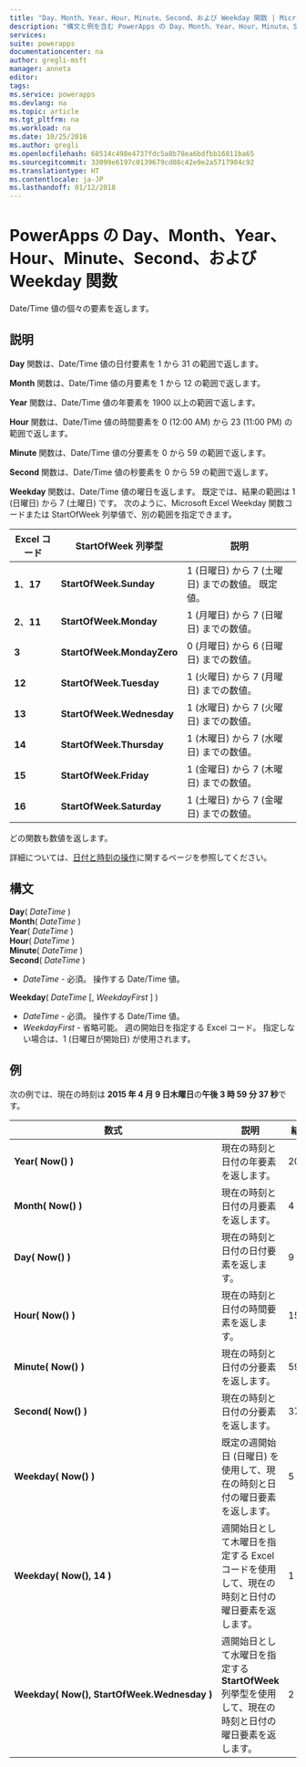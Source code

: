 ```yaml
---
title: "Day、Month、Year、Hour、Minute、Second、および Weekday 関数 | Microsoft Docs"
description: "構文と例を含む PowerApps の Day、Month、Year、Hour、Minute、Second、および Weekday 関数の参照情報"
services: 
suite: powerapps
documentationcenter: na
author: gregli-msft
manager: anneta
editor: 
tags: 
ms.service: powerapps
ms.devlang: na
ms.topic: article
ms.tgt_pltfrm: na
ms.workload: na
ms.date: 10/25/2016
ms.author: gregli
ms.openlocfilehash: 68514c498e4737fdc5a8b78ea6bdfbb16811ba65
ms.sourcegitcommit: 33099e6197c0139679cd08c42e9e2a5717904c92
ms.translationtype: HT
ms.contentlocale: ja-JP
ms.lasthandoff: 01/12/2018
---
```

# <a name="day-month-year-hour-minute-second-and-weekday-functions-in-powerapps"></a>PowerApps の Day、Month、Year、Hour、Minute、Second、および Weekday 関数
Date/Time 値の個々の要素を返します。

## <a name="description"></a>説明
**Day** 関数は、Date/Time 値の日付要素を 1 から 31 の範囲で返します。

**Month** 関数は、Date/Time 値の月要素を 1 から 12 の範囲で返します。

**Year** 関数は、Date/Time 値の年要素を 1900 以上の範囲で返します。

**Hour** 関数は、Date/Time 値の時間要素を 0 (12:00 AM) から 23 (11:00 PM) の範囲で返します。

**Minute** 関数は、Date/Time 値の分要素を 0 から 59 の範囲で返します。

**Second** 関数は、Date/Time 値の秒要素を 0 から 59 の範囲で返します。

**Weekday** 関数は、Date/Time 値の曜日を返します。  既定では、結果の範囲は 1 (日曜日) から 7 (土曜日) です。  次のように、Microsoft Excel Weekday 関数コードまたは StartOfWeek 列挙値で、別の範囲を指定できます。

| Excel コード | StartOfWeek 列挙型 | 説明 |
| --- | --- | --- |
| **1**、**17** |**StartOfWeek.Sunday** |1 (日曜日) から 7 (土曜日) までの数値。  既定値。 |
| **2**、**11** |**StartOfWeek.Monday** |1 (月曜日) から 7 (日曜日) までの数値。 |
| **3** |**StartOfWeek.MondayZero** |0 (月曜日) から 6 (日曜日) までの数値。 |
| **12** |**StartOfWeek.Tuesday** |1 (火曜日) から 7 (月曜日) までの数値。 |
| **13** |**StartOfWeek.Wednesday** |1 (水曜日) から 7 (火曜日) までの数値。 |
| **14** |**StartOfWeek.Thursday** |1 (木曜日) から 7 (水曜日) までの数値。 |
| **15** |**StartOfWeek.Friday** |1 (金曜日) から 7 (木曜日) までの数値。 |
| **16** |**StartOfWeek.Saturday** |1 (土曜日) から 7 (金曜日) までの数値。 |

どの関数も数値を返します。

詳細については、[日付と時刻の操作](../show-text-dates-times.md)に関するページを参照してください。

## <a name="syntax"></a>構文
**Day**( *DateTime* )<br>**Month**( *DateTime* )<br>**Year**( *DateTime* )<br>**Hour**( *DateTime* )<br>**Minute**( *DateTime* )<br>**Second**( *DateTime* )

* *DateTime* - 必須。  操作する Date/Time 値。  

**Weekday**( *DateTime* [, *WeekdayFirst* ] )<br>

* *DateTime* - 必須。  操作する Date/Time 値。 
* *WeekdayFirst* - 省略可能。  週の開始日を指定する Excel コード。  指定しない場合は、1 (日曜日が開始日) が使用されます。

## <a name="examples"></a>例
次の例では、現在の時刻は **2015 年 4 月 9 日木曜日**の**午後 3 時 59 分 37 秒**です。

| 数式 | 説明 | 結果 |
| --- | --- | --- |
| **Year(&nbsp;Now()&nbsp;)** |現在の時刻と日付の年要素を返します。 |2015 |
| **Month(&nbsp;Now()&nbsp;)** |現在の時刻と日付の月要素を返します。 |4 |
| **Day(&nbsp;Now()&nbsp;)** |現在の時刻と日付の日付要素を返します。 |9 |
| **Hour(&nbsp;Now()&nbsp;)** |現在の時刻と日付の時間要素を返します。 |15 |
| **Minute(&nbsp;Now()&nbsp;)** |現在の時刻と日付の分要素を返します。 |59 |
| **Second(&nbsp;Now()&nbsp;)** |現在の時刻と日付の分要素を返します。 |37 |
| **Weekday(&nbsp;Now()&nbsp;)** |既定の週開始日 (日曜日) を使用して、現在の時刻と日付の曜日要素を返します。 |5 |
| **Weekday(&nbsp;Now(),&nbsp;14&nbsp;)** |週開始日として木曜日を指定する Excel コードを使用して、現在の時刻と日付の曜日要素を返します。 |1 |
| **Weekday(&nbsp;Now(),&nbsp;StartOfWeek.Wednesday&nbsp;)** |週開始日として水曜日を指定する **StartOfWeek** 列挙型を使用して、現在の時刻と日付の曜日要素を返します。 |2 |


